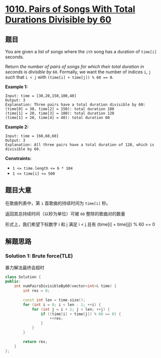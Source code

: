 # [1010. Pairs of Songs With Total Durations Divisible by 60](https://leetcode.com/problems/pairs-of-songs-with-total-durations-divisible-by-60/)

## 题目

You are given a list of songs where the `ith` song has a duration of `time[i]` seconds.

Return *the number of pairs of songs for which their total duration in seconds is divisible by* `60`. Formally, we want the number of indices `i`, `j` such that `i < j` with `(time[i] + time[j]) % 60 == 0`.

 

**Example 1:**

```
Input: time = [30,20,150,100,40]
Output: 3
Explanation: Three pairs have a total duration divisible by 60:
(time[0] = 30, time[2] = 150): total duration 180
(time[1] = 20, time[3] = 100): total duration 120
(time[1] = 20, time[4] = 40): total duration 60
```

**Example 2:**

```
Input: time = [60,60,60]
Output: 3
Explanation: All three pairs have a total duration of 120, which is divisible by 60.
```

 

**Constraints:**

- `1 <= time.length <= 6 * 104`
- `1 <= time[i] <= 500`

## 题目大意

在歌曲列表中，第 `i` 首歌曲的持续时间为 `time[i]` 秒。

返回其总持续时间（以秒为单位）可被 `60` 整除的歌曲对的数量

形式上，我们希望下标数字 i 和 j 满足  i < j 且有 (time[i] + time[j]) % 60 == 0

## 解题思路


### Solution 1: Brute force(TLE)

暴力解法最终会超时

````c++
class Solution {
public:
    int numPairsDivisibleBy60(vector<int>& time) {
        int res = 0;
        
        const int len = time.size();
        for (int i = 0; i < len - 1; ++i) {
            for (int j = i + 1; j < len; ++j) {
                if ((time[i] + time[j]) % 60 == 0) {
                    ++res;
                }
            }
        }
        
        return res;
    }
};
````
